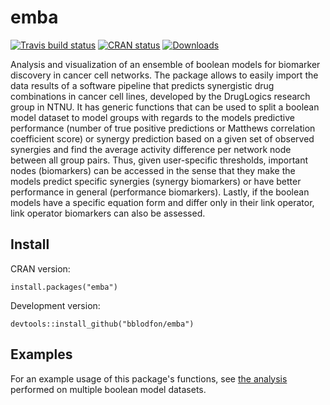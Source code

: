 # emba

<!-- badges: start -->
[![Travis build status](https://travis-ci.org/bblodfon/emba.svg?branch=master)](https://travis-ci.org/bblodfon/emba)
[![CRAN status](https://www.r-pkg.org/badges/version/emba)](https://cran.r-project.org/package=emba)
[![Downloads](https://cranlogs.r-pkg.org/badges/emba)](https://cran.r-project.org/package=emba)
<!-- badges: end -->

Analysis and visualization of an ensemble of boolean models for biomarker discovery in cancer cell networks. 
The package allows to easily import the data results of a software pipeline that predicts synergistic drug combinations in cancer cell lines, developed by the DrugLogics research group in NTNU. 
It has generic functions that can be used to split a boolean model 
dataset to model groups with regards to the models predictive performance (number of true 
positive predictions or Matthews correlation coefficient score) or synergy prediction based on a given set 
of observed synergies and find the average activity difference per network 
node between all group pairs. Thus, given user-specific thresholds,
important nodes (biomarkers) can be accessed in the sense that they make the 
models predict specific synergies (synergy biomarkers) or have better 
performance in general (performance biomarkers). Lastly, if the 
boolean models have a specific equation form and differ only in their link operator, 
link operator biomarkers can also be assessed.

## Install

CRAN version:
```
install.packages("emba")
```

Development version:
```
devtools::install_github("bblodfon/emba")
```

## Examples

For an example usage of this package's functions, see [the analysis](https://bblodfon.github.io/gitsbe-model-analysis/atopo/cell-lines-2500/) performed on multiple boolean model datasets.

